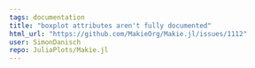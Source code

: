 ```yaml
---
tags: documentation
title: "boxplot attributes aren't fully documented"
html_url: "https://github.com/MakieOrg/Makie.jl/issues/1112"
user: SimonDanisch
repo: JuliaPlots/Makie.jl
---
```



